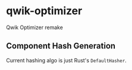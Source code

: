 # qwik-optimizer
Qwik Optimizer remake


## Component Hash Generation

Current hashing algo is just Rust's `DefaultHasher`.
